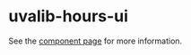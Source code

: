 uvalib-hours-ui
================

See the [component page](http://uvalib-components.github.io/uvalib-hours-ui) for more information.
